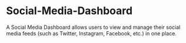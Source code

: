 # Social-Media-Dashboard
A Social Media Dashboard allows users to view and manage their social media feeds (such as Twitter, Instagram, Facebook, etc.) in one place. 
